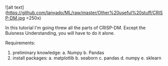 ![alt text](https://github.com/lanyado/ML/raw/master/Other%20useful%20stuff/CRISP-DM.jpg =250x)

In this tutorial I'm going threw all the parts of CRISP-DM.
Except the Buisness Understanding, you will have to do it alone.


Requirements:
1. preliminary knowledge:
	a. Numpy
	b. Pandas
2. install packages:
	a. matplotlib
	b. seaborn
	c. pandas
	d. numpy
	e. sklearn
